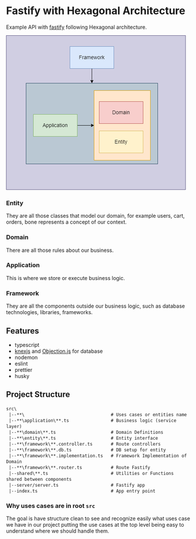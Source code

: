 # Fastify with Hexagonal Architecture

Example API with [fastify](https://www.fastify.io/) following Hexagonal architecture.

![Hexagonal Architecture](hexagonal-architecture.png)

### Entity
They are all those classes that model our domain, for example users, cart, orders, bone represents a concept of our context.

### Domain
There are all those rules about our business.

### Application
This is where we store or execute business logic.

### Framework
They are all the components outside our business logic, such as database technologies, libraries, frameworks.

## Features
* typescript
* [knexjs](https://knexjs.org/) and [Objection.js](https://vincit.github.io/objection.js/) for database
* nodemon
* eslint
* prettier
* husky

## Project Structure
```
src\
 |--**\                                 # Uses cases or entities name
 |--**\application\**.ts                # Business logic (service layer)
 |--**\domain\**.ts                     # Domain Definitions
 |--**\entity\**.ts                     # Entity interface
 |--**\framework\**.controller.ts       # Route controllers
 |--**\framework\**.db.ts               # DB setup for entity
 |--**\framework\**.implementation.ts   # Framework Implementation of Domain
 |--**\framework\**.router.ts           # Route Fastify
 |--shared\**.ts                        # Utilities or Functions shared between components 
 |--server/server.ts                    # Fastify app
 |--index.ts                            # App entry point
```

### Why uses cases are in root `src`
The goal is have structure clean to see and recognize easily what uses case we have in our project putting the use cases at the top level being easy to understand where we should handle them.